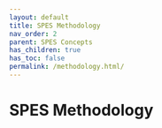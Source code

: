 ```yaml
---
layout: default
title: SPES Methodology
nav_order: 2
parent: SPES Concepts
has_children: true
has_toc: false
permalink: /methodology.html/
---
```

# SPES Methodology

